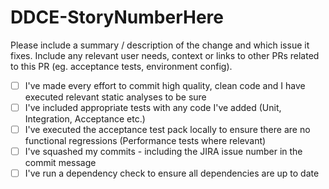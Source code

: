 # DDCE-StoryNumberHere
Please include a summary / description of the change and which issue it fixes.  Include any relevant user needs, context or links to other PRs related to this PR (eg. acceptance tests, environment config).
- [ ]  I've made every effort to commit high quality, clean code and I have executed relevant static analyses to be sure
- [ ]  I've included appropriate tests with any code I've added (Unit, Integration, Acceptance etc.)
- [ ]  I've executed the acceptance test pack locally to ensure there are no functional regressions (Performance tests where relevant)
- [ ]  I've squashed my commits - including the JIRA issue number in the commit message
- [ ]  I've run a dependency check to ensure all dependencies are up to date